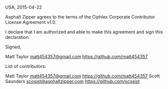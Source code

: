 USA, 2015-04-22

Asphalt Zipper agrees to the terms of the Ciphlex Corporate Contributor License
Agreement v1.0.

I declare that I am authorized and able to make this agreement and sign this
declaration.

Signed,

Matt Taylor matt454357@gmail.com https://github.com/matt454357

List of contributors:

Matt Taylor matt454357@gmail.com https://github.com/matt454357
Scott Saunders scosist@asphaltzipper.com https://github.com/scosist

